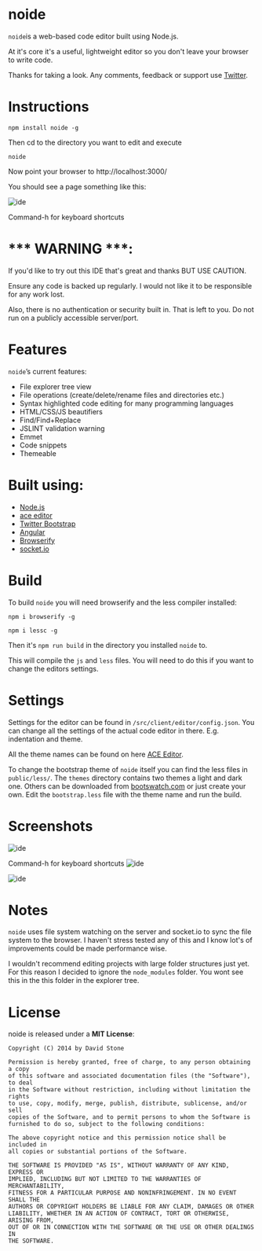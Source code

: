 
noide
====

`noide`is a web-based code editor built using Node.js.

At it's core it's a useful, lightweight editor so you don't leave your browser to write code.

Thanks for taking a look. Any comments, feedback or support use [Twitter](https://twitter.com/node_ide).


Instructions
============

`npm install noide -g`

Then cd to the directory you want to edit and execute

`noide`

Now point your browser to http://localhost:3000/

You should see a page something like this:

![ide](https://raw.github.com/davidjamesstone/noide/gh-pages/images/1.jpg "IDE")

Command-h for keyboard shortcuts

*** WARNING ***:
================
If you'd like to try out this IDE that's great and thanks BUT USE CAUTION.

Ensure any code is backed up regularly.
I would not like it to be responsible for any work lost.

Also, there is no authentication or security built in. That is left to you. Do not run on a publicly accessible server/port.


Features
========

`noide`’s current features:

- File explorer tree view
- File operations (create/delete/rename files and directories etc.)
- Syntax highlighted code editing for many programming languages
- HTML/CSS/JS beautifiers
- Find/Find+Replace
- JSLINT validation warning
- Emmet
- Code snippets
- Themeable

Built using:
============

- [Node.js](https://github.com/joyent/node)
- [ace editor](https://github.com/ajaxorg/ace)
- [Twitter Bootstrap](https://github.com/twbs/bootstrap)
- [Angular](https://github.com/angular/angular.js)
- [Browserify](https://github.com/substack/node-browserify)
- [socket.io](https://github.com/LearnBoost/socket.io)


Build
=====

To build `noide` you will need browserify and the less compiler installed:

`npm i browserify -g`

`npm i lessc -g`

Then it's `npm run build` in the directory you installed `noide` to.

This will compile the `js` and `less` files.
You will need to do this if you want to change the editors settings.

Settings
========
Settings for the editor can be found in `/src/client/editor/config.json`.
You can change all the settings of the actual code editor in there. E.g. indentation and theme.

All the theme names can be found on here [ACE Editor](http://ace.c9.io/build/kitchen-sink.html).

To change the bootstrap theme of `noide` itself you can find the less files in `public/less/`.
The `themes` directory contains two themes a light and dark one. Others can be downloaded
from [bootswatch.com](http://bootswatch.com/) or just create your own. Edit the `bootstrap.less`
file with the theme name and run the build.


Screenshots
===========

![ide](https://raw.github.com/davidjamesstone/noide/gh-pages/images/2.jpg "File System Editor Features")

Command-h for keyboard shortcuts
![ide](https://raw.github.com/davidjamesstone/noide/gh-pages/images/3.jpg "Keyboard Shortcuts")

![ide](https://raw.github.com/davidjamesstone/noide/gh-pages/images/4.jpg "Alternative themes")


Notes
=====
`noide` uses file system watching on the server and socket.io to sync the file system to the browser.
I haven't stress tested any of this and I know lot's of improvements could be made performance wise.

I wouldn't recommend editing projects with large folder structures just yet.
For this reason I decided to ignore the `node_modules` folder. 
You wont see this in the this folder in the explorer tree.


License
=======

noide is released under a **MIT License**:

    Copyright (C) 2014 by David Stone

    Permission is hereby granted, free of charge, to any person obtaining a copy
    of this software and associated documentation files (the "Software"), to deal
    in the Software without restriction, including without limitation the rights
    to use, copy, modify, merge, publish, distribute, sublicense, and/or sell
    copies of the Software, and to permit persons to whom the Software is
    furnished to do so, subject to the following conditions:

    The above copyright notice and this permission notice shall be included in
    all copies or substantial portions of the Software.

    THE SOFTWARE IS PROVIDED "AS IS", WITHOUT WARRANTY OF ANY KIND, EXPRESS OR
    IMPLIED, INCLUDING BUT NOT LIMITED TO THE WARRANTIES OF MERCHANTABILITY,
    FITNESS FOR A PARTICULAR PURPOSE AND NONINFRINGEMENT. IN NO EVENT SHALL THE
    AUTHORS OR COPYRIGHT HOLDERS BE LIABLE FOR ANY CLAIM, DAMAGES OR OTHER
    LIABILITY, WHETHER IN AN ACTION OF CONTRACT, TORT OR OTHERWISE, ARISING FROM,
    OUT OF OR IN CONNECTION WITH THE SOFTWARE OR THE USE OR OTHER DEALINGS IN
    THE SOFTWARE.
